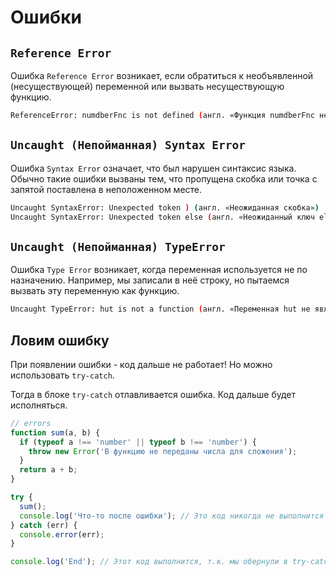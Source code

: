 # Ошибки

## `Reference Error`

Ошибка `Reference Error` возникает, если обратиться к необъявленной (несуществующей) переменной или вызвать несуществующую функцию.

```bash
ReferenceError: numdberFnc is not defined (англ. «Функция numdberFnc не объявлена»)
```

## `Uncaught (Непойманная) Syntax Error`

Ошибка `Syntax Error` означает, что был нарушен синтаксис языка. Обычно такие ошибки вызваны тем, что пропущена скобка или точка с запятой поставлена в неположенном месте.

```bash
Uncaught SyntaxError: Unexpected token ) (англ. «Неожиданная скобка»)
Uncaught SyntaxError: Unexpected token else (англ. «Неожиданный ключ else»)
```

## `Uncaught (Непойманная) TypeError`

Ошибка `Type Error` возникает, когда переменная используется не по назначению. Например, мы записали в неё строку, но пытаемся вызвать эту переменную как функцию.

```bash
Uncaught TypeError: hut is not a function (англ. «Переменная hut не является функцией»)
```

## Ловим ошибку

При появлении ошибки - код дальше не работает! Но можно использовать `try-catch`.

Тогда в блоке `try-catch` отлавливается ошибка. Код дальше будет исполняться.

```js
// errors
function sum(a, b) {
  if (typeof a !== 'number' || typeof b !== 'number') {
    throw new Error('В функцию не переданы числа для сложения');
  }
  return a + b;
}

try {
  sum();
  console.log('Что-то после ошибки'); // Это код никогда не выполнится
} catch (err) {
  console.error(err);
}

console.log('End'); // Этот код выполнится, т.к. мы обернули в try-catch
```
